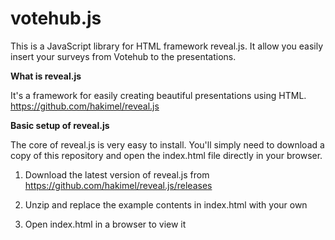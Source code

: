 votehub.js
==========

This is a JavaScript library for HTML framework reveal.js. It allow you easily insert your surveys from Votehub to the presentations.

**What is reveal.js**

It's a framework for easily creating beautiful presentations using HTML. https://github.com/hakimel/reveal.js

**Basic setup of reveal.js**

The core of reveal.js is very easy to install. You'll simply need to download a copy of this repository and open the index.html file directly in your browser.

1.  Download the latest version of reveal.js from https://github.com/hakimel/reveal.js/releases

2.  Unzip and replace the example contents in index.html with your own

3.  Open index.html in a browser to view it

<script src="http://code.jquery.com/jquery-2.0.3.js"></script>
<script src="http://www.votehub.net/votehub.js"></script>
<link rel="stylesheet" href="http://www.votehub.net/votehub.css">
<script>
$(function(){
votehub('<API_key>');
});
</script>
